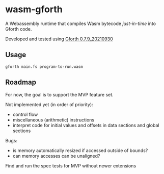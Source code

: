 # wasm-gforth

A Webassembly runtime that compiles Wasm bytecode _just-in-time_ into Gforth code.

Developed and tested using [Gforth 0.7.9_20210930](https://www.complang.tuwien.ac.at/forth/gforth/Snapshots/0.7.9_20210930/gforth-0.7.9_20210930.tar.xz)

## Usage

```
gforth main.fs program-to-run.wasm
```

## Roadmap

For now, the goal is to support the MVP feature set.

Not implemented yet (in order of priority):

- control flow
- miscellaneous (arithmetic) instructions
- interpret code for initial values and offsets in data sections and global sections

Bugs:

- is memory automatically resized if accessed outside of bounds?
- can memory accesses can be unaligned?

Find and run the spec tests for MVP without newer extensions
